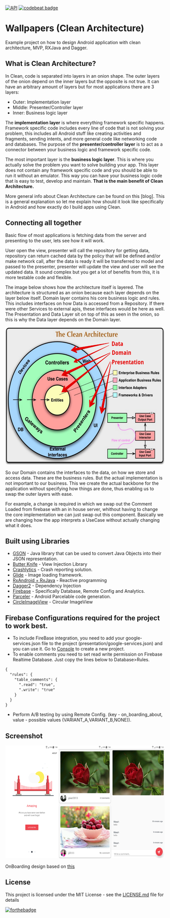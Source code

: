 [![API](https://img.shields.io/badge/API-16%2B-brightgreen.svg?style=flat)](https://android-arsenal.com/api?level=16)
[![codebeat badge](https://codebeat.co/badges/e5382dff-b03b-45f0-ba80-c2ce9ebb30f5)](https://codebeat.co/projects/github-com-riteshakya037-wallpapers-android-clean-architecture-master)



# Wallpapers (Clean Architecture)
Example project on how to design Android application with clean architecture, MVP, RXJava and Dagger.

## What is Clean Architecture?

In Clean, code is separated into layers in an onion shape. The outer layers of the onion depend on the inner layers but the opposite is not true. It can have an arbitrary amount of layers but for most applications there are 3 layers:

- Outer: Implementation layer
- Middle:  Presenter/Controller layer
- Inner: Business logic layer

The **implementation layer** is where everything framework specific happens. Framework specific code includes every line of code that is not solving your problem, this includes all Android stuff like creating activities and fragments, sending intents, and more general code like networking code and databases. The purpose of the **presenter/controller layer** is to act as a connector between your business logic and framework specific code.

The most important layer is the **business logic layer**. This is where you actually solve the problem you want to solve building your app. This layer does not contain any framework specific code and you should be able to run it without an emulator. This way you can have your business logic code that is easy to test, develop and maintain. **That is the main benefit of Clean Architecture.**

More general info about Clean Architecture can be found on this [blog]. This is a general explanation so let me explain how should it look like specifically in Android and how exactly do I build apps using Clean.

## Connecting all together

Basic flow of most applications is fetching data from the server and presenting to the user, lets see how it will work.

User open the view, presenter will call the repository for getting data, repository can return cached data by the policy that will be defined and/or make network call, after the data is ready it will be transferred to model and passed to the presenter, presenter will update the view and user will see the updated data.
It sound complex but you get a lot of benefits from this, it is more testable code and flexible.

The image below shows how the architecture itself is layered. The architecture is structured as an onion because each layer depends on the layer below itself. Domain layer contains his core business logic and rules. This includes interfaces on how Data is accessed from a Repository. If there were other Services to external apis, these interfaces would be here as well. The Presentation and Data Layer sit on top of this as seen in the onion, so this is why the Data layer depends on the Domain layer.

<img src="screenshots/layer-separation.png?raw=true" width="600" height="434">

So our Domain contains the interfaces to the data, on how we store and access data. These are the business rules. But the actual implementation is not important to our business. This we create the actual backbone for the application without specifying how things are done, thus enabling us to swap the outer layers with ease.

For example, a change is required in which we swap out the Comment Loaded from firebase with an in house server, whithout having to change the core implementation we can just swap out this component. Basically we are changing how the app interprets a UseCase without actually changing what it does.


## Built using Libraries

* [GSON](https://github.com/google/gson) - Java library that can be used to convert Java Objects into their JSON representation.
* [Butter Knife](https://github.com/JakeWharton/butterknife) - View Injection Library
* [Crashlytics](https://fabric.io/kits/android/crashlytics/summary) - Crash reporting solution.
* [Glide](https://github.com/bumptech/glide) - Image loading framework.
* [RxAndroid + RxJava](https://github.com/ReactiveX/RxAndroid) - Reactive programming
* [Dagger2](https://github.com/google/dagger) - Dependency Injection
* [Firebase](https://firebase.google.com/) - Specifically Database, Remote Config and Analytics.
* [Parceler](https://github.com/johncarl81/parceler) - Android Parcelable code generation.
* [CircleImageView](https://github.com/hdodenhof/CircleImageView) - Circular ImageView

## Firebase Configurations required for the project to work best.

* To include FireBase integration, you need to add your google-services.json file to the project (presentation/google-services.json) and you can use it. Go to [Console](https://console.firebase.google.com) to create a new project.
* To enable comments you need to set read write permission on Firebase Realtime Database. Just copy the lines below to Database>Rules.
```
{
  "rules": {
    "table_comments": {
      ".read": "true",
      ".write": "true"
    }
  }
}
```
* Perform A/B testing by using Remote Config. (key - on_boarding_about, value - possible values (VARIANT_A,VARIANT_B,NONE)).

## Screenshot

<img src="screenshots/screenshots.png?raw=true" width="600" height="356">

OnBoarding design based on [this](https://dribbble.com/shots/2571585-Daily-UI-023-Onboarding-Free-PSD)  

## License

This project is licensed under the MIT License - see the [LICENSE.md](LICENSE.md) file for details

[![forthebadge](http://forthebadge.com/badges/built-with-love.svg)](http://forthebadge.com)

